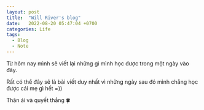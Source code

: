 ```yaml
---
layout: post
title:  "Will River's blog"
date:   2022-08-20 05:47:04 +0700
categories: Life
tags:
  - Blog
  - Note
---
```

Từ hôm nay mình sẽ viết lại những gì mình học được trong một ngày vào đây.

Rất có thể đây sẽ là bài viết duy nhất vì những ngày sau đó mình chẳng học được cái mẹ gì hết =))

Thân ái và quyết thắng :four_leaf_clover:
